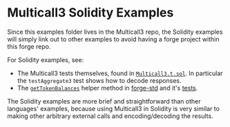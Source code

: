 # Multicall3 Solidity Examples

Since this examples folder lives in the Multicall3 repo, the Solidity examples will simply link out to other examples to avoid having a forge project within this forge repo.

For Solidity examples, see:

- The Multicall3 tests themselves, found in [`Multicall3.t.sol`](../../src/test/Multicall3.t.sol). In particular the `testAggregate3` test shows how to decode responses.
- The [`getTokenBalances`](https://github.com/foundry-rs/forge-std/blob/73d44ec7d124e3831bc5f832267889ffb6f9bc3f/src/StdUtils.sol#L143-L171) helper method in [forge-std](https://github.com/foundry-rs/forge-std) and it's [tests](https://github.com/foundry-rs/forge-std/blob/73d44ec7d124e3831bc5f832267889ffb6f9bc3f/test/StdUtils.t.sol#L231-L297).

The Solidity examples are more brief and straightforward than other languages' examples, because using Multicall3 in Solidity is very similar to making other arbitrary external calls and encoding/decoding the results.
